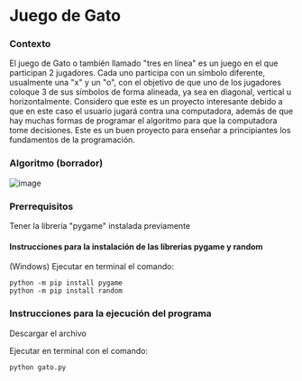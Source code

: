 # **Juego de Gato**
### Contexto
El juego de Gato o también llamado "tres en línea" es un juego en el que participan 2 jugadores. Cada uno participa con un símbolo diferente, usualmente una "x" y un "o", con el objetivo de que uno de los jugadores coloque 3 de sus símbolos de forma alineada, ya sea en diagonal, vertical u horizontalmente.
Considero que este es un proyecto interesante debido a que en este caso el usuario jugará contra una computadora, además de que hay muchas formas de programar el algoritmo para que la computadora tome decisiones. Este es un buen proyecto para enseñar a principiantes los fundamentos de la programación.

### Algoritmo (borrador)
![image](https://user-images.githubusercontent.com/111411033/185513282-24493078-9c65-4e67-b35d-50245e9c3fcb.png)

### Prerrequisitos
Tener la librería "pygame" instalada previamente

#### Instrucciones para la instalación de las librerias pygame y random
(Windows) Ejecutar en terminal el comando:

    python -m pip install pygame
    python -m pip install random
    
### Instrucciones para la ejecución del programa
Descargar el archivo

Ejecutar en terminal con el comando:
    
    python gato.py
    
